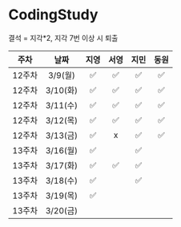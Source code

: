 # CodingStudy
결석 = 지각*2, 
지각 7번 이상 시 퇴출

|주차|날짜|지영|서영|지민|동원|
|--------|:-------:|:-------:|:-------:|:-------:|:-------:|
|12주차|3/9(월)|✅|✅|✅|✅|
|12주차|3/10(화)|✅|✅|✅|✅|
|12주차|3/11(수)|✅|✅|✅|✅|
|12주차|3/12(목)|✅|✅|✅|✅|
|12주차|3/13(금)|✅|x|✅|✅|
|13주차|3/16(월)|✅||✅||
|13주차|3/17(화)|✅|✅|✅||
|13주차|3/18(수)|✅||✅||
|13주차|3/19(목)|✅||||
|13주차|3/20(금)|||||


